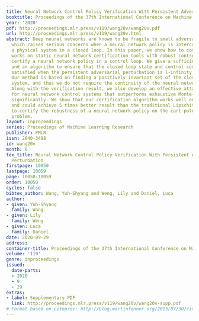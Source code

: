 ```yaml
---
title: Neural Network Control Policy Verification With Persistent Adversarial Perturbation
booktitle: Proceedings of the 37th International Conference on Machine Learning
year: '2020'
pdf: http://proceedings.mlr.press/v119/wang20v/wang20v.pdf
url: http://proceedings.mlr.press/v119/wang20v.html
abstract: Deep neural networks are known to be fragile to small adversarial perturbations,
  which raises serious concerns when a neural network policy is interconnected with
  a physical system in a closed loop. In this paper, we show how to combine recent
  works on static neural network certification tools with robust control theory to
  certify a neural network policy in a control loop. We give a sufficient condition
  and an algorithm to ensure that the closed loop state and control constraints are
  satisfied when the persistent adversarial perturbation is l-infinity norm bounded.
  Our method is based on finding a positively invariant set of the closed loop dynamical
  system, and thus we do not require the continuity of the neural network policy.
  Along with the verification result, we also develop an effective attack strategy
  for neural network control systems that outperforms exhaustive Monte-Carlo search
  significantly. We show that our certification algorithm works well on learned models
  and could achieve 5 times better result than the traditional Lipschitz-based method
  to certify the robustness of a neural network policy on the cart-pole balance control
  problem.
layout: inproceedings
series: Proceedings of Machine Learning Research
publisher: PMLR
issn: 2640-3498
id: wang20v
month: 0
tex_title: Neural Network Control Policy Verification With Persistent Adversarial
  Perturbation
firstpage: 10050
lastpage: 10059
page: 10050-10059
order: 10050
cycles: false
bibtex_author: Wang, Yuh-Shyang and Weng, Lily and Daniel, Luca
author:
- given: Yuh-Shyang
  family: Wang
- given: Lily
  family: Weng
- given: Luca
  family: Daniel
date: 2020-09-29
address: 
container-title: Proceedings of the 37th International Conference on Machine Learning
volume: '119'
genre: inproceedings
issued:
  date-parts:
  - 2020
  - 9
  - 29
extras:
- label: Supplementary PDF
  link: http://proceedings.mlr.press/v119/wang20v/wang20v-supp.pdf
# Format based on citeproc: http://blog.martinfenner.org/2013/07/30/citeproc-yaml-for-bibliographies/
---
```

